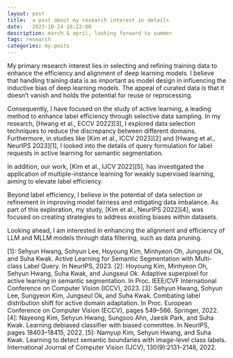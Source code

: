 ```yaml
---
layout: post
title:  a post about my research interest in details
date:   2023-10-24 16:22:00
description: march & april, looking forward to summer
tags: research
categories: my-posts
---
```

My primary research interest lies in selecting and refining training data to enhance the efficiency and alignment of deep learning models. I believe that handling training data is as important as model design in influencing the inductive bias of deep learning models. The appeal of curated data is that it doesn’t vanish and holds the potential for reuse or reprocessing.

Consequently, I have focused on the study of active learning, a leading method to enhance label efficiency through selective data sampling. In my research, [Hwang et al., ECCV 2022][3], I explored data selection techniques to reduce the discrepancy between different domains. Furthermore, in studies like [Kim et al., ICCV 2023][2] and [Hwang et al., NeurIPS 2023][1], I looked into the details of query formulation for label requests in active learning for semantic segmentation.

In addition, our work, [Kim et al., IJCV 2022][5], has investigated the application of multiple-instance learning for weakly supervised learning, aiming to elevate label efficiency.

Beyond label efficiency, I believe in the potential of data selection or refinement in improving model fairness and mitigating data imbalance. As part of this exploration, my study, [Kim et al., NeurIPS 2022][4], was focused on creating strategies to address existing biases within datasets.

Looking ahead, I am interested in enhancing the alignment and efficiency of LLM and MLLM models through data filtering, such as data pruning.


[1]: Sehyun Hwang, Sohyun Lee, Hoyoung Kim, Minhyeon Oh, Jungseul Ok, and Suha Kwak. Active Learning for Semantic Segmentation with Multi-class Label Query. In NeurIPS, 2023.
[2]: Hoyoung Kim, Minhyeon Oh, Sehyun Hwang, Suha Kwak, and Jungseul Ok. Adaptive superpixel for active learning in semantic segmentation. In Proc. IEEE/CVF International Conference on Computer Vision (ICCV), 2023.
[3]: Sehyun Hwang, Sohyun Lee, Sungyeon Kim, Jungseul Ok, and Suha Kwak. Combating label distribution shift for active domain adaptation. In Proc. European Conference on Computer Vision (ECCV), pages 549–566. Springer, 2022.
[4]: Nayeong Kim, Sehyun Hwang, Sungsoo Ahn, Jaesik Park, and Suha Kwak. Learning debiased classifier with biased committee. In NeurIPS, pages 18403–18415, 2022.
[5]: Namyup Kim, Sehyun Hwang, and Suha Kwak. Learning to detect semantic boundaries with image-level class labels. International Journal of Computer Vision (IJCV), 130(9):2131–2148, 2022.